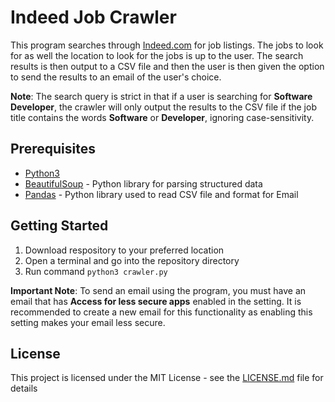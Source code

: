 # Indeed Job Crawler

This program searches through [Indeed.com](https://indeed.com) for job listings. The jobs to look for as well the 
location to look for the jobs is up to the user. The search results is then output to a CSV file and then the user 
is then given the option to send the results to an email of the user's choice.

**Note**: The search query is strict in that if a user is searching for **Software Developer**, the crawler will 
          only output the results to the CSV file if the job title contains the words **Software** or **Developer**,
          ignoring case-sensitivity.


## Prerequisites

* [Python3](https://www.python.org/downloads/)
* [BeautifulSoup](https://www.crummy.com/software/BeautifulSoup/#Download) - Python library for parsing structured data
* [Pandas](https://pandas.pydata.org/getting_started.html) - Python library used to read CSV file and format for Email

## Getting Started

1. Download respository to your preferred location
2. Open a terminal and go into the repository directory
3. Run command ```python3 crawler.py```

**Important Note**: To send an email using the program, you must have an email that has **Access for less secure apps** enabled in the setting.
                    It is recommended to create a new email for this functionality as enabling this setting makes your email less secure.
                    
## License

This project is licensed under the MIT License - see the [LICENSE.md](LICENSE.md) file for details

